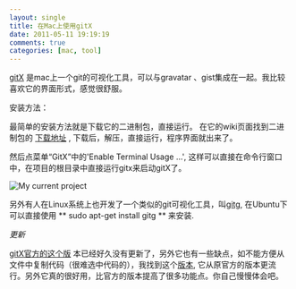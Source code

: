 ```yaml
---
layout: single
title: 在Mac上使用gitX
date: 2011-05-11 19:19:19
comments: true
categories: [mac, tool]
---      
```


[gitX](https://github.com/pieter/gitx) 是mac上一个git的可视化工具，可以与gravatar 、gist集成在一起。我比较喜欢它的界面形式，感觉很舒服。

安装方法：        

最简单的安装方法就是下载它的二进制包，直接运行。
在它的wiki页面找到二进制包的 [下载地址](http://gitx.frim.nl/Downloads/GitXStable.app.zip) , 下载后，解压，直接运行，程序界面就出来了。

然后点菜单“GitX”中的'Enable Terminal Usage ...', 这样可以直接在命令行窗口中，在项目的根目录中直接运行gitx来启动gitX了。  

![My current project](http://gitx.frim.nl/images/GitX-Commit.png "GitX on Mac")

另外有人在Linux系统上也开发了一个类似的git可视化工具，叫[gitg](https://github.com/pieter/gitx), 在Ubuntu下可以直接使用 ** sudo apt-get install gitg ** 来安装.

*更新*

[gitX官方的这个版](https://github.com/pieter/gitx) 本已经好久没有更新了，另外它也有一些缺点，如不能方便从文件中复制代码（很难选中代码的），我找到这个[版本](https://github.com/laullon/gitx/tree/), 它从原官方的版本更流行。另外它真的很好用，比官方的版本提高了很多功能点。你自己慢慢体会吧。
